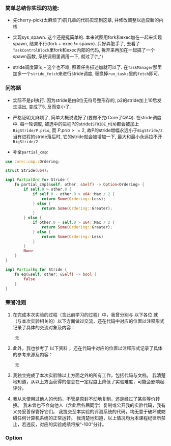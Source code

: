 ### 简单总结你实现的功能:
- 先cherry-pick(太麻烦了)前几章的代码实现到这章, 并修改调整以适应新的内核

- 实现sys_spawn. 这个还是挺简单的. 本来试图用fork和exec加在一起来实现spawn, 结果不行(fork + exec != spawn). 只好弄脏手了, 去看了`TaskControlBlock`里fork和exec内部的代码, 拆开来再加在一起搞了一个spawn函数, 系统调用里调用一下, 就过了(^_^)

- stride调度算法
        - 这个也不难, 照着任务描述加就可以了. 在`TaskManager`那里加多一个`stride_fetch`来进行stride调度, 替换掉`run_tasks`里的`fetch`即可.

### 问答题
- 实际不是p1执行. 因为stride是由8位无符号整形存的, p2的stride加上10后发生溢出, 变成了5, 反而变小了.

- 严格证明太麻烦了, 简单大概说说好了(要做不完rCore了QAQ). 在stride调度中. 每一轮调度, 被选中的进程P的stride(`STRIDE_MIN`)都会被加上`BigStride/P.prio`, 而 $P.prio >= 2$, 故P的stride增幅永远小于`BigStride/2`. 当有进程的stride落后时, 它的stride就会被增加一下, 最大和最小永远拉不开`BigStride/2`

- 补全`partial_cmp`:
```Rust
use core::cmp::Ordering;

struct Stride(u64);

impl PartialOrd for Stride {
    fn partial_cmp(&self, other: &Self) -> Option<Ordering> {
        if self.0 > other.0 {
            if self.0 - other.0 > u64::Max / 2 {
                return Some(Ordering::Less);
            } else {
                return Some(Ordering::Greater);
            }
        } else {
            if other.0 - self.0 > u64::Max / 2 {
                return Some(Ordering::Greater);
            } else {
                return Some(Ordering::Less)
            }
        }
        None
    }
}

impl PartialEq for Stride {
    fn eq(&self, other: &Self) -> bool {
        false
    }
}
```




### 荣誉准则

1. 在完成本次实验的过程（含此前学习的过程）中，我曾分别与 以下各位 就（与本次实验相关的）以下方面做过交流，还在代码中对应的位置以注释形式记录了具体的交流对象及内容：

        无

2. 此外，我也参考了 以下资料 ，还在代码中对应的位置以注释形式记录了具体的参考来源及内容：

        无

3. 我独立完成了本次实验除以上方面之外的所有工作，包括代码与文档。 我清楚地知道，从以上方面获得的信息在一定程度上降低了实验难度，可能会影响起评分。

4. 我从未使用过他人的代码，不管是原封不动地复制，还是经过了某些等价转换。 我未曾也不会向他人（含此后各届同学）复制或公开我的实验代码，我有义务妥善保管好它们。 我提交至本实验的评测系统的代码，均无意于破坏或妨碍任何计算机系统的正常运转。 我清楚地知道，以上情况均为本课程纪律所禁止，若违反，对应的实验成绩将按“-100”分计。

### Option

